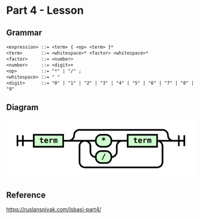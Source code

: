 # Part 4 - Lesson

## Grammar

```ebnf
<expression> ::= <term> { <op> <term> }*
<term>       ::= <whitespace>* <factor> <whitespace>*
<factor>     ::= <number>
<number>     ::= <digit>+
<op>         ::= "*" | "/" ;
<whitespace> ::= " "
<digit>      ::= "0" | "1" | "2" | "3" | "4" | "5" | "6" | "7" | "8" | "9"
```

## Diagram

![](diagram.svg)

## Reference

https://ruslanspivak.com/lsbasi-part4/
